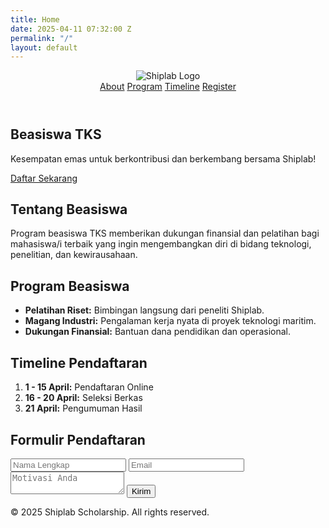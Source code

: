 ```yaml
---
title: Home
date: 2025-04-11 07:32:00 Z
permalink: "/"
layout: default
---
```


<!DOCTYPE html>
<html lang="en">
<head>
  <meta charset="UTF-8" />
  <meta name="viewport" content="width=device-width, initial-scale=1.0" />
  <title>Shiplab - Scholarship halo</title>
  <link rel="stylesheet" href="/uploads/style.css" />
  <link rel="preconnect" href="https://fonts.googleapis.com">
  <link rel="preconnect" href="https://fonts.gstatic.com" crossorigin>
  <link href="https://fonts.googleapis.com/css2?family=Inter:wght@400;600;700&display=swap" rel="stylesheet">
</head>
<body>
  <header class="header">
    <div class="container">
      <img src="/images/logo.png" alt="Shiplab Logo" class="logo">
      <nav class="nav">
        <a href="#about">About</a>
        <a href="#program">Program</a>
        <a href="#timeline">Timeline</a>
        <a href="#register">Register</a>
      </nav>
    </div>
  </header>

  <section class="hero">
    <div class="container">
      <h1>Beasiswa TKS</h1>
      <p>Kesempatan emas untuk berkontribusi dan berkembang bersama Shiplab!</p>
      <a href="#register" class="btn-primary">Daftar Sekarang</a>
    </div>
  </section>

  <section id="about" class="section">
    <div class="container">
      <h2>Tentang Beasiswa</h2>
      <p>Program beasiswa TKS memberikan dukungan finansial dan pelatihan bagi mahasiswa/i terbaik yang ingin mengembangkan diri di bidang teknologi, penelitian, dan kewirausahaan.</p>
    </div>
  </section>

  <section id="program" class="section section-alt">
    <div class="container">
      <h2>Program Beasiswa</h2>
      <ul class="program-list">
        <li><strong>Pelatihan Riset:</strong> Bimbingan langsung dari peneliti Shiplab.</li>
        <li><strong>Magang Industri:</strong> Pengalaman kerja nyata di proyek teknologi maritim.</li>
        <li><strong>Dukungan Finansial:</strong> Bantuan dana pendidikan dan operasional.</li>
      </ul>
    </div>
  </section>

  <section id="timeline" class="section">
    <div class="container">
      <h2>Timeline Pendaftaran</h2>
      <ol class="timeline">
        <li><strong>1 - 15 April:</strong> Pendaftaran Online</li>
        <li><strong>16 - 20 April:</strong> Seleksi Berkas</li>
        <li><strong>21 April:</strong> Pengumuman Hasil</li>
      </ol>
    </div>
  </section>

  <section id="register" class="section section-alt">
    <div class="container">
      <h2>Formulir Pendaftaran</h2>
      <form class="form-register">
        <input type="text" placeholder="Nama Lengkap" required>
        <input type="email" placeholder="Email" required>
        <textarea placeholder="Motivasi Anda" required></textarea>
        <button type="submit" class="btn-primary">Kirim</button>
      </form>
    </div>
  </section>

  <footer class="footer">
    <div class="container">
      <p>&copy; 2025 Shiplab Scholarship. All rights reserved.</p>
    </div>
  </footer>
</body>
</html>
